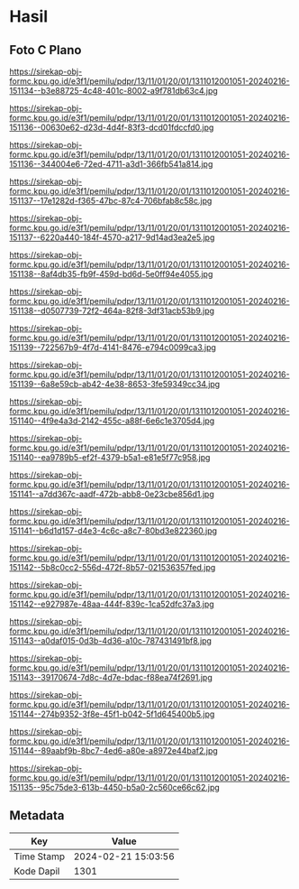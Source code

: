 # Hasil

## Foto C Plano

https://sirekap-obj-formc.kpu.go.id/e3f1/pemilu/pdpr/13/11/01/20/01/1311012001051-20240216-151134--b3e88725-4c48-401c-8002-a9f781db63c4.jpg

https://sirekap-obj-formc.kpu.go.id/e3f1/pemilu/pdpr/13/11/01/20/01/1311012001051-20240216-151136--00630e62-d23d-4d4f-83f3-dcd01fdccfd0.jpg

https://sirekap-obj-formc.kpu.go.id/e3f1/pemilu/pdpr/13/11/01/20/01/1311012001051-20240216-151136--344004e6-72ed-4711-a3d1-366fb541a814.jpg

https://sirekap-obj-formc.kpu.go.id/e3f1/pemilu/pdpr/13/11/01/20/01/1311012001051-20240216-151137--17e1282d-f365-47bc-87c4-706bfab8c58c.jpg

https://sirekap-obj-formc.kpu.go.id/e3f1/pemilu/pdpr/13/11/01/20/01/1311012001051-20240216-151137--6220a440-184f-4570-a217-9d14ad3ea2e5.jpg

https://sirekap-obj-formc.kpu.go.id/e3f1/pemilu/pdpr/13/11/01/20/01/1311012001051-20240216-151138--8af4db35-fb9f-459d-bd6d-5e0ff94e4055.jpg

https://sirekap-obj-formc.kpu.go.id/e3f1/pemilu/pdpr/13/11/01/20/01/1311012001051-20240216-151138--d0507739-72f2-464a-82f8-3df31acb53b9.jpg

https://sirekap-obj-formc.kpu.go.id/e3f1/pemilu/pdpr/13/11/01/20/01/1311012001051-20240216-151139--722567b9-4f7d-4141-8476-e794c0099ca3.jpg

https://sirekap-obj-formc.kpu.go.id/e3f1/pemilu/pdpr/13/11/01/20/01/1311012001051-20240216-151139--6a8e59cb-ab42-4e38-8653-3fe59349cc34.jpg

https://sirekap-obj-formc.kpu.go.id/e3f1/pemilu/pdpr/13/11/01/20/01/1311012001051-20240216-151140--4f9e4a3d-2142-455c-a88f-6e6c1e3705d4.jpg

https://sirekap-obj-formc.kpu.go.id/e3f1/pemilu/pdpr/13/11/01/20/01/1311012001051-20240216-151140--ea9789b5-ef2f-4379-b5a1-e81e5f77c958.jpg

https://sirekap-obj-formc.kpu.go.id/e3f1/pemilu/pdpr/13/11/01/20/01/1311012001051-20240216-151141--a7dd367c-aadf-472b-abb8-0e23cbe856d1.jpg

https://sirekap-obj-formc.kpu.go.id/e3f1/pemilu/pdpr/13/11/01/20/01/1311012001051-20240216-151141--b6d1d157-d4e3-4c6c-a8c7-80bd3e822360.jpg

https://sirekap-obj-formc.kpu.go.id/e3f1/pemilu/pdpr/13/11/01/20/01/1311012001051-20240216-151142--5b8c0cc2-556d-472f-8b57-021536357fed.jpg

https://sirekap-obj-formc.kpu.go.id/e3f1/pemilu/pdpr/13/11/01/20/01/1311012001051-20240216-151142--e927987e-48aa-444f-839c-1ca52dfc37a3.jpg

https://sirekap-obj-formc.kpu.go.id/e3f1/pemilu/pdpr/13/11/01/20/01/1311012001051-20240216-151143--a0daf015-0d3b-4d36-a10c-787431491bf8.jpg

https://sirekap-obj-formc.kpu.go.id/e3f1/pemilu/pdpr/13/11/01/20/01/1311012001051-20240216-151143--39170674-7d8c-4d7e-bdac-f88ea74f2691.jpg

https://sirekap-obj-formc.kpu.go.id/e3f1/pemilu/pdpr/13/11/01/20/01/1311012001051-20240216-151144--274b9352-3f8e-45f1-b042-5f1d645400b5.jpg

https://sirekap-obj-formc.kpu.go.id/e3f1/pemilu/pdpr/13/11/01/20/01/1311012001051-20240216-151144--89aabf9b-8bc7-4ed6-a80e-a8972e44baf2.jpg

https://sirekap-obj-formc.kpu.go.id/e3f1/pemilu/pdpr/13/11/01/20/01/1311012001051-20240216-151135--95c75de3-613b-4450-b5a0-2c560ce66c62.jpg


## Metadata

| Key        | Value               |
| ---------- | ------------------- |
| Time Stamp | 2024-02-21 15:03:56 |
| Kode Dapil | 1301                |



